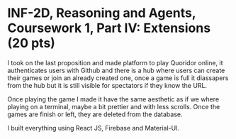 # INF-2D, Reasoning and Agents, Coursework 1, Part IV: Extensions (20 pts)

I took on the last proposition and made platform to play Quoridor online, it authenticates users with Github and there is a hub where users can create their games or join an already created one, once a game is full it diassapers from the hub but it is still visible for spectators if they know the URL.

Once playing the game I made it have the same aesthetic as if we where playing on a terminal, maybe a bit prettier and with less scrolls. Once the games are finish or left, they are deleted from the database.

I built everything using React JS, Firebase and Material-UI.
